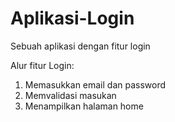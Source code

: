 # Aplikasi-Login
Sebuah aplikasi dengan fitur login

Alur fitur Login:
1. Memasukkan email dan password
2. Memvalidasi masukan
3. Menampilkan halaman home


